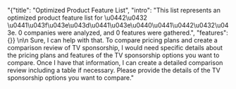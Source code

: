 "{\"title\": \"Optimized Product Feature List\", \"intro\": \"This list represents an optimized product feature list for \\u0442\\u0432 \\u0441\\u043f\\u043e\\u043d\\u0441\\u043e\\u0440\\u0441\\u0442\\u0432\\u043e. 0 companies were analyzed, and 0 features were gathered.\", \"features\": {}} \n\n Sure, I can help with that. To compare pricing plans and create a comparison review of TV sponsorship, I would need specific details about the pricing plans and features of the TV sponsorship options you want to compare. Once I have that information, I can create a detailed comparison review including a table if necessary. Please provide the details of the TV sponsorship options you want to compare."